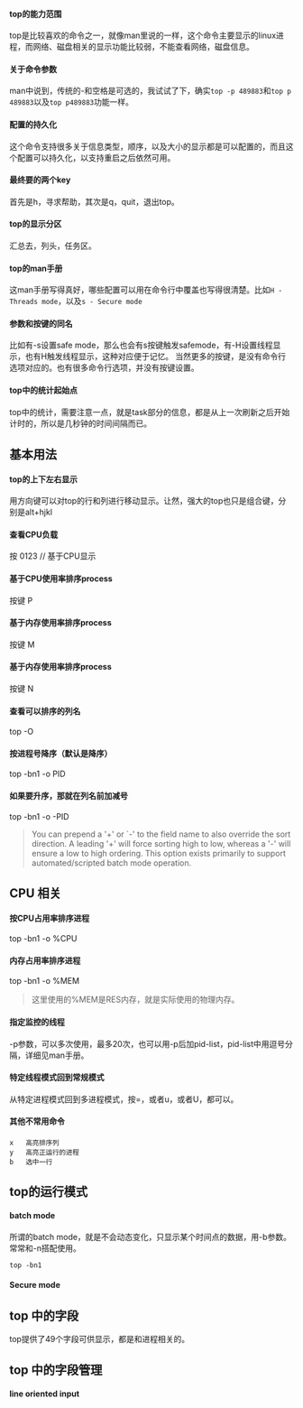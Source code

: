 #### top的能力范围
top是比较喜欢的命令之一，就像man里说的一样，这个命令主要显示的linux进程，而网络、磁盘相关的显示功能比较弱，不能查看网络，磁盘信息。

#### 关于命令参数
man中说到，传统的-和空格是可选的，我试试了下，确实`top -p 489883`和`top p 489883`以及`top p489883`功能一样。

#### 配置的持久化
这个命令支持很多关于信息类型，顺序，以及大小的显示都是可以配置的，而且这个配置可以持久化，以支持重启之后依然可用。

#### 最终要的两个key
首先是h，寻求帮助，其次是q，quit，退出top。

#### top的显示分区
汇总去，列头，任务区。

#### top的man手册
这man手册写得真好，哪些配置可以用在命令行中覆盖也写得很清楚。比如`H - Threads mode`，以及`s - Secure mode`

#### 参数和按键的同名
比如有-s设置safe mode，那么也会有s按键触发safemode，有-H设置线程显示，也有H触发线程显示，这种对应便于记忆。
当然更多的按键，是没有命令行选项对应的。也有很多命令行选项，并没有按键设置。

#### top中的统计起始点
top中的统计，需要注意一点，就是task部分的信息，都是从上一次刷新之后开始计时的，所以是几秒钟的时间间隔而已。

## 基本用法
#### top的上下左右显示
用方向键可以对top的行和列进行移动显示。让然，强大的top也只是组合键，分别是alt+hjkl

#### 查看CPU负载
按 0123 // 基于CPU显示

#### 基于CPU使用率排序process
按键 P 

#### 基于内存使用率排序process
按键 M

#### 基于内存使用率排序process
按键 N


#### 查看可以排序的列名
top -O

#### 按进程号降序（默认是降序）
top -bn1 -o PID

#### 如果要升序，那就在列名前加减号
top -bn1 -o -PID
> You can prepend a '+' or `-' to the field name to also override the sort direction.
> A leading '+' will force sorting high to low, whereas a '-' will ensure a low to high ordering.
> This option exists primarily to support automated/scripted batch mode operation.

## CPU 相关
#### 按CPU占用率排序进程
top -bn1 -o %CPU

#### 内存占用率排序进程
top -bn1 -o %MEM 
> 这里使用的%MEM是RES内存，就是实际使用的物理内存。

#### 指定监控的线程
-p参数，可以多次使用，最多20次，也可以用-p后加pid-list，pid-list中用逗号分隔，详细见man手册。

#### 特定线程模式回到常规模式
从特定进程模式回到多进程模式，按=，或者u，或者U，都可以。

#### 其他不常用命令
```
x	高亮排序列
y	高亮正运行的进程
b	选中一行
```




## top的运行模式
#### batch mode
所谓的batch mode，就是不会动态变化，只显示某个时间点的数据，用-b参数。常常和-n搭配使用。
```
top -bn1
```
#### Secure mode


## top 中的字段
top提供了49个字段可供显示，都是和进程相关的。


## top 中的字段管理
#### line oriented input

